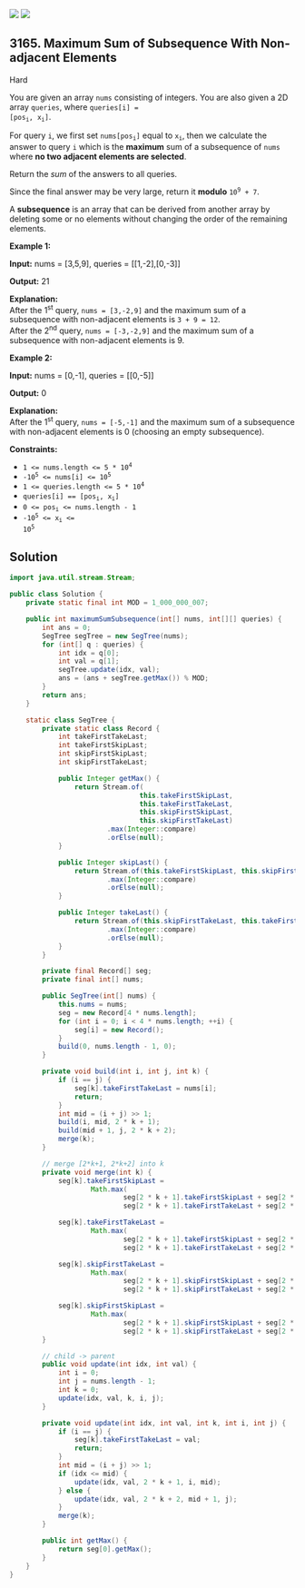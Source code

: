 [![](https://img.shields.io/github/stars/javadev/LeetCode-in-Java?label=Stars&style=flat-square)](https://github.com/javadev/LeetCode-in-Java)
[![](https://img.shields.io/github/forks/javadev/LeetCode-in-Java?label=Fork%20me%20on%20GitHub%20&style=flat-square)](https://github.com/javadev/LeetCode-in-Java/fork)

## 3165\. Maximum Sum of Subsequence With Non-adjacent Elements

Hard

You are given an array `nums` consisting of integers. You are also given a 2D array `queries`, where <code>queries[i] = [pos<sub>i</sub>, x<sub>i</sub>]</code>.

For query `i`, we first set <code>nums[pos<sub>i</sub>]</code> equal to <code>x<sub>i</sub></code>, then we calculate the answer to query `i` which is the **maximum** sum of a subsequence of `nums` where **no two adjacent elements are selected**.

Return the _sum_ of the answers to all queries.

Since the final answer may be very large, return it **modulo** <code>10<sup>9</sup> + 7</code>.

A **subsequence** is an array that can be derived from another array by deleting some or no elements without changing the order of the remaining elements.

**Example 1:**

**Input:** nums = [3,5,9], queries = \[\[1,-2],[0,-3]]

**Output:** 21

**Explanation:**   
 After the 1<sup>st</sup> query, `nums = [3,-2,9]` and the maximum sum of a subsequence with non-adjacent elements is `3 + 9 = 12`.   
 After the 2<sup>nd</sup> query, `nums = [-3,-2,9]` and the maximum sum of a subsequence with non-adjacent elements is 9.

**Example 2:**

**Input:** nums = [0,-1], queries = \[\[0,-5]]

**Output:** 0

**Explanation:**   
 After the 1<sup>st</sup> query, `nums = [-5,-1]` and the maximum sum of a subsequence with non-adjacent elements is 0 (choosing an empty subsequence).

**Constraints:**

*   <code>1 <= nums.length <= 5 * 10<sup>4</sup></code>
*   <code>-10<sup>5</sup> <= nums[i] <= 10<sup>5</sup></code>
*   <code>1 <= queries.length <= 5 * 10<sup>4</sup></code>
*   <code>queries[i] == [pos<sub>i</sub>, x<sub>i</sub>]</code>
*   <code>0 <= pos<sub>i</sub> <= nums.length - 1</code>
*   <code>-10<sup>5</sup> <= x<sub>i</sub> <= 10<sup>5</sup></code>

## Solution

```java
import java.util.stream.Stream;

public class Solution {
    private static final int MOD = 1_000_000_007;

    public int maximumSumSubsequence(int[] nums, int[][] queries) {
        int ans = 0;
        SegTree segTree = new SegTree(nums);
        for (int[] q : queries) {
            int idx = q[0];
            int val = q[1];
            segTree.update(idx, val);
            ans = (ans + segTree.getMax()) % MOD;
        }
        return ans;
    }

    static class SegTree {
        private static class Record {
            int takeFirstTakeLast;
            int takeFirstSkipLast;
            int skipFirstSkipLast;
            int skipFirstTakeLast;

            public Integer getMax() {
                return Stream.of(
                                this.takeFirstSkipLast,
                                this.takeFirstTakeLast,
                                this.skipFirstSkipLast,
                                this.skipFirstTakeLast)
                        .max(Integer::compare)
                        .orElse(null);
            }

            public Integer skipLast() {
                return Stream.of(this.takeFirstSkipLast, this.skipFirstSkipLast)
                        .max(Integer::compare)
                        .orElse(null);
            }

            public Integer takeLast() {
                return Stream.of(this.skipFirstTakeLast, this.takeFirstTakeLast)
                        .max(Integer::compare)
                        .orElse(null);
            }
        }

        private final Record[] seg;
        private final int[] nums;

        public SegTree(int[] nums) {
            this.nums = nums;
            seg = new Record[4 * nums.length];
            for (int i = 0; i < 4 * nums.length; ++i) {
                seg[i] = new Record();
            }
            build(0, nums.length - 1, 0);
        }

        private void build(int i, int j, int k) {
            if (i == j) {
                seg[k].takeFirstTakeLast = nums[i];
                return;
            }
            int mid = (i + j) >> 1;
            build(i, mid, 2 * k + 1);
            build(mid + 1, j, 2 * k + 2);
            merge(k);
        }

        // merge [2*k+1, 2*k+2] into k
        private void merge(int k) {
            seg[k].takeFirstSkipLast =
                    Math.max(
                            seg[2 * k + 1].takeFirstSkipLast + seg[2 * k + 2].skipLast(),
                            seg[2 * k + 1].takeFirstTakeLast + seg[2 * k + 2].skipFirstSkipLast);

            seg[k].takeFirstTakeLast =
                    Math.max(
                            seg[2 * k + 1].takeFirstSkipLast + seg[2 * k + 2].takeLast(),
                            seg[2 * k + 1].takeFirstTakeLast + seg[2 * k + 2].skipFirstTakeLast);

            seg[k].skipFirstTakeLast =
                    Math.max(
                            seg[2 * k + 1].skipFirstSkipLast + seg[2 * k + 2].takeLast(),
                            seg[2 * k + 1].skipFirstTakeLast + seg[2 * k + 2].skipFirstTakeLast);

            seg[k].skipFirstSkipLast =
                    Math.max(
                            seg[2 * k + 1].skipFirstSkipLast + seg[2 * k + 2].skipLast(),
                            seg[2 * k + 1].skipFirstTakeLast + seg[2 * k + 2].skipFirstSkipLast);
        }

        // child -> parent
        public void update(int idx, int val) {
            int i = 0;
            int j = nums.length - 1;
            int k = 0;
            update(idx, val, k, i, j);
        }

        private void update(int idx, int val, int k, int i, int j) {
            if (i == j) {
                seg[k].takeFirstTakeLast = val;
                return;
            }
            int mid = (i + j) >> 1;
            if (idx <= mid) {
                update(idx, val, 2 * k + 1, i, mid);
            } else {
                update(idx, val, 2 * k + 2, mid + 1, j);
            }
            merge(k);
        }

        public int getMax() {
            return seg[0].getMax();
        }
    }
}
```